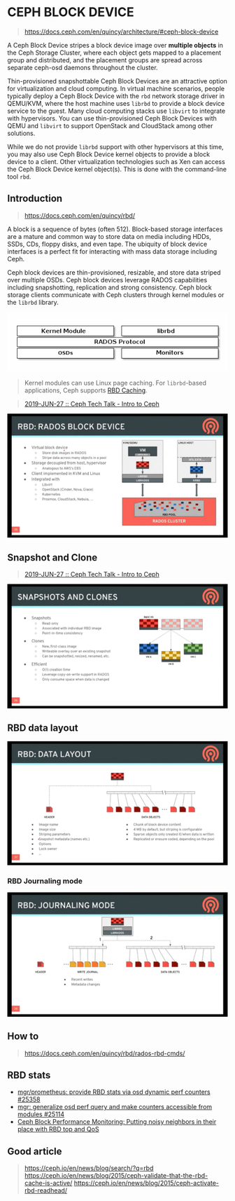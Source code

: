 # CEPH BLOCK DEVICE

> https://docs.ceph.com/en/quincy/architecture/#ceph-block-device




A Ceph Block Device stripes a block device image over **multiple objects** in the Ceph Storage Cluster, where each object gets mapped to a placement group and distributed, and the placement groups are spread across separate ceph-osd daemons throughout the cluster.





Thin-provisioned snapshottable Ceph Block Devices are an attractive option for virtualization and cloud computing. In virtual machine scenarios, people typically deploy a Ceph Block Device with the `rbd` network storage driver in QEMU/KVM, where the host machine uses `librbd` to provide a block device service to the guest. Many cloud computing stacks use `libvirt` to integrate with hypervisors. You can use thin-provisioned Ceph Block Devices with QEMU and `libvirt` to support OpenStack and CloudStack among other solutions.

While we do not provide `librbd` support with other hypervisors at this time, you may also use Ceph Block Device kernel objects to provide a block device to a client. Other virtualization technologies such as Xen can access the Ceph Block Device kernel object(s). This is done with the command-line tool `rbd`.



## Introduction

> https://docs.ceph.com/en/quincy/rbd/



A block is a sequence of bytes (often 512). Block-based storage interfaces are a mature and common way to store data on media including HDDs, SSDs, CDs, floppy disks, and even tape. The ubiquity of block device interfaces is a perfect fit for interacting with mass data storage including Ceph.

Ceph block devices are thin-provisioned, resizable, and store data striped over multiple OSDs. Ceph block devices leverage RADOS capabilities including snapshotting, replication and strong consistency. Ceph block storage clients communicate with Ceph clusters through kernel modules or the `librbd` library.

![img](rbd.assets/ditaa-9c4dce3fc347721433a81021ea03daac92997c1a.png)

> Kernel modules can use Linux page caching. For `librbd`-based applications, Ceph supports [RBD Caching](https://docs.ceph.com/en/quincy/rbd/rbd-config-ref/).



> [2019-JUN-27 :: Ceph Tech Talk - Intro to Ceph](https://youtu.be/PmLPbrf-x9g?t=2757)

![2019-JUN-27 __ Ceph Tech Talk - Intro to Ceph - YouTube - 45_58](./rbd.assets/CephTechTalk-IntroToCeph-1.png)



## Snapshot and Clone

> [2019-JUN-27 :: Ceph Tech Talk - Intro to Ceph](https://youtu.be/PmLPbrf-x9g?t=2757)

![2019-JUN-27 __ Ceph Tech Talk - Intro to Ceph - YouTube - 48_53](./rbd.assets/CephTechTalk-IntroToCeph-2.png)



## RBD data layout

![2019-JUN-27 __ Ceph Tech Talk - Intro to Ceph - YouTube - 50_23](./rbd.assets/CephTechTalk-IntroToCeph-3.png)



### RBD Journaling mode

![2019-JUN-27 __ Ceph Tech Talk - Intro to Ceph - YouTube - 51_40](./rbd.assets/CephTechTalk-IntroToCeph-4.png)





## How to

> https://docs.ceph.com/en/quincy/rbd/rados-rbd-cmds/


## RBD stats
- [mgr/prometheus: provide RBD stats via osd dynamic perf counters #25358](https://github.com/ceph/ceph/pull/25358/files)
- [mgr: generalize osd perf query and make counters accessible from modules #25114](https://github.com/ceph/ceph/pull/25114)
- [Ceph Block Performance Monitoring: Putting noisy neighbors in their place with RBD top and QoS](https://www.redhat.com/en/blog/ceph-block-performance-monitoring-putting-noisy-neighbors-their-place-rbd-top-and-qos)




## Good article
> https://ceph.io/en/news/blog/search/?q=rbd
> https://ceph.io/en/news/blog/2015/ceph-validate-that-the-rbd-cache-is-active/
> https://ceph.io/en/news/blog/2015/ceph-activate-rbd-readhead/
